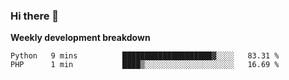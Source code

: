 ### Hi there 👋


**Weekly development breakdown**

<!--START_SECTION:waka-->
```text
Python   9 mins          ████████████████████▓░░░░   83.31 % 
PHP      1 min           ████▒░░░░░░░░░░░░░░░░░░░░   16.69 % 
```
<!--END_SECTION:waka-->
